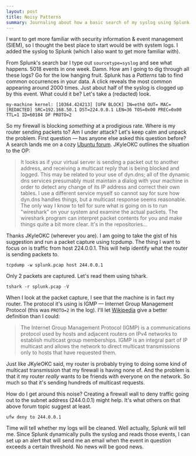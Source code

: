 ```yaml
---
layout: post
title: Noisy Patterns
summary: Journaling about how a basic search of my syslog using Splunk led to action (mostly searching Google).
---
```


I want to get more familiar with security information & event management (SIEM), so I thought the best place to start would be with system logs. I added the syslog to Splunk (which I also want to get more familiar with).

From Splunk's search bar I type out `sourcetype=syslog` and see what happens. 5018 events in one week. Damn. How am I going to dig through all these logs? Go for the low hanging fruit. Splunk has a _Patterns_ tab to find common occurrences in your data. A click reveals the most common appearing around 2000 times. Just about half of the syslog is clogged up by this event. What could it be? Let's take a (redacted) look.

```
my-machine kernel: [10364.424213] [UFW BLOCK] IN=eth0 OUT= MAC=[REDACTED] SRC=192.168.50.1 DST=224.0.0.1 LEN=36 TOS=0x00 PREC=0x00 TTL=1 ID=60184 DF PROTO=2
```
So my firewall is blocking _something_ at a prodigious rate. Where is my router sending packets to? Am I under attack? Let's keep calm and unpack the problem. First question — has anyone else asked this question before? A search lands me on a cozy [Ubuntu forum](https://ubuntuforums.org/showthread.php?t=1886913). JKyleOKC outlines the situation to the OP:

>It looks as if your virtual server is sending a packet out to another address, and receiving a multicast reply that is being blocked and logged. This may be related to your use of dyn.dns; all of the dynamic dns services presumably must maintain a dialog with your machine in order to detect any change of its IP address and correct their own tables. I use a different service myself so cannot say for sure how dyn.dns handles things, but a multicast response seems reasonable.
>The only way I know to tell for sure what is going on is to run "wireshark" on your system and examine the actual packets. The wireshark program can interpret packet contents for you and make things quite a bit more clear. It's in the repositories...

Thanks JKyleOKC (wherever you are). I am going to take the gist of his suggestion and run a packet capture using tcpdump. The thing I want to focus on is traffic from host 224.0.0.1. This will help identify what the router is sending packets to.

```
tcpdump -w splunk.pcap host 244.0.0.1
```

Only 2 packets are captured. Let's read them using tshark.

```
tshark -r splunk.pcap -V
```

When I look at the packet capture, I see that the machine is in fact my router. The protocol it's using is IGMP — Internet Group Management Protocol (this was `PROTO=2` in the log). I'll let [Wikipedia](https://en.wikipedia.org/wiki/Internet_Group_Management_Protocol) give a better definition than I could:

>The Internet Group Management Protocol (IGMP) is a communications protocol used by hosts and adjacent routers on IPv4 networks to establish multicast group memberships. IGMP is an integral part of IP multicast and allows the network to direct multicast transmissions only to hosts that have requested them.

Just like JKyleOKC said, my router is probably trying to doing some kind of multicast transmission that my firewall is having none of. And the problem is that it my router _really_ wants to be friends with everyone on the network. So much so that it's sending hundreds of multicast requests.

How do I get around this noise? Creating a firewall wall to deny traffic going out to the subnet address (244.0.0.1) might help. It's what others on that above forum topic suggest at least.

```
ufw deny to 244.0.0.1
```

Time will tell whether my logs will be cleaned. Well actually, Splunk will tell me. Since Splunk dynamically pulls the syslog and reads those events, I can set up an alert that will send me an email when the event in question exceeds a certain threshold. No news will be good news.
